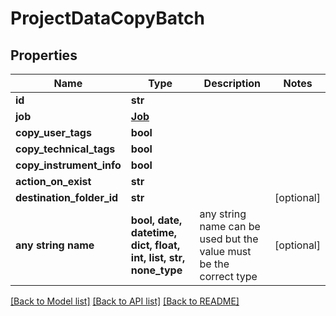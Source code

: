 # ProjectDataCopyBatch


## Properties
Name | Type | Description | Notes
------------ | ------------- | ------------- | -------------
**id** | **str** |  | 
**job** | [**Job**](Job.md) |  | 
**copy_user_tags** | **bool** |  | 
**copy_technical_tags** | **bool** |  | 
**copy_instrument_info** | **bool** |  | 
**action_on_exist** | **str** |  | 
**destination_folder_id** | **str** |  | [optional] 
**any string name** | **bool, date, datetime, dict, float, int, list, str, none_type** | any string name can be used but the value must be the correct type | [optional]

[[Back to Model list]](../README.md#documentation-for-models) [[Back to API list]](../README.md#documentation-for-api-endpoints) [[Back to README]](../README.md)


